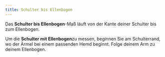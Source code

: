 ```yaml
---
title: Schulter bis Ellenbogen
---
```


Das **Schulter bis Ellenbogen**-Maß läuft von der Kante deiner Schulter bis zum Ellenbogen.

Um die **Schulter mit Ellenbogen**zu messen, beginnen Sie am Schulterrand, wo der Ärmel bei einem passenden Hemd beginnt. Folge deinem Arm zu deinem Ellenbogen.

